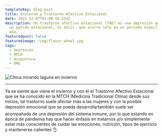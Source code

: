 ```yaml
---
templateKey: blog-post
title: Invierno y Trastorno Afectivo Estacional
date: 2021-12-07T01:09:55.124Z
description: Un trastorno afectivo estacional (TAE) es una depresión que sigue
  un patrón estacional, es decir, que ocurre solo en un período específico del
  año.
featuredpost: false
featuredimage: /img/flavor_wheel.jpg
tags:
  - Depresión
  - MTCH
  - Acupuntura
  - OMS
---
```

![Chica mirando laguna en invierno](/img/flavor_wheel.jpg "Chica mirando laguna en invierno")

- - -

Ya se siente que viene el invierno y con él el Trastorno Afectivo Estacional que se ha conocido en la MTCH (Medicina Tradicional China) desde sus inicios, tal trastorno suele afectar más a las mujeres y con la posible depresión emocional que se pueda desarrollartambién suele ser acompañada de una depresión del sistema inmune, por lo que estando en época de pandemia hay que hacer énfasis en tratarnos y/o simplemente estar más conscientes de cuidar las emociones, nutrición, tipos de ejercicio y mantenerse calientes 👌. 
